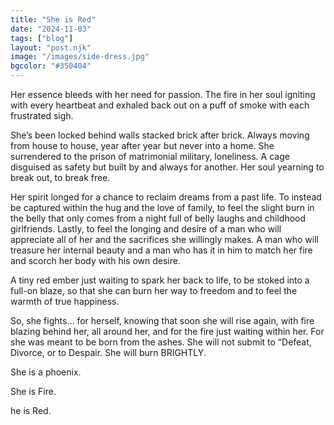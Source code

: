 ```yaml
---
title: "She is Red"
date: "2024-11-03"
tags: ["blog"]
layout: "post.njk"
image: "/images/side-dress.jpg"
bgcolor: "#350404"
---
```

Her essence bleeds with her need for passion. The fire in her soul igniting with every heartbeat and exhaled back out on a puff of smoke with each frustrated sigh.

She’s been locked behind walls stacked brick after brick. Always moving from house to house, year after year but never into a home. She surrendered to the prison of matrimonial military, loneliness.  A cage disguised as safety but built by and always for another. Her soul yearning to break out, to break free.

Her spirit longed for a chance to reclaim dreams from a past life. To instead be captured within the hug and the love of family, to feel the slight burn in the belly that only comes from a night full of belly laughs and childhood girlfriends.  Lastly, to feel the longing and desire of a man who will appreciate all of her and the sacrifices she willingly makes.  A man who will treasure her internal beauty and a man who has it in him to match her fire and scorch her body with his own desire.

A tiny red ember just waiting to spark her back to life, to be stoked into a full-on blaze, so that she can burn her way to freedom and to feel the warmth of true happiness.

So, she fights...  for herself, knowing that soon she will rise again, with fire blazing behind her, all around her, and for the fire just waiting within her.  For she was meant to be born from the ashes.  She will not submit to “Defeat, Divorce, or to Despair.   She will burn BRIGHTLY.  

She is a phoenix. 

She is Fire.

he is Red. 
